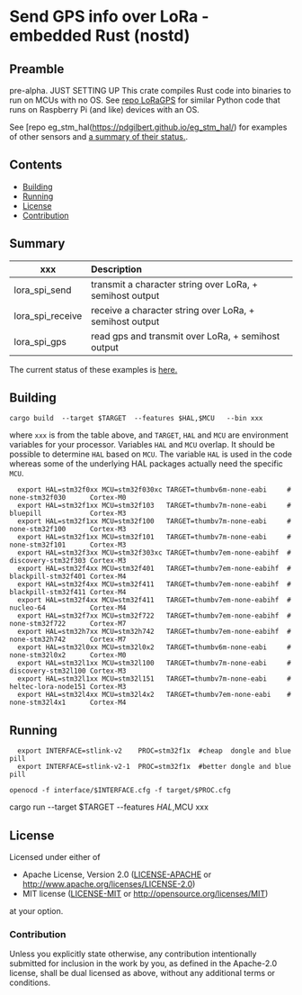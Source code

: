 # Send GPS info over LoRa - embedded Rust (nostd)

## Preamble

pre-alpha.  JUST SETTING UP
This crate compiles Rust code into binaries to run on MCUs with no OS. 
See [repo LoRaGPS](https://pdgilbert.github.io/LoRaGPS/) for similar Python code that 
runs on Raspberry Pi (and like) devices with an OS. 

See [repo eg_stm_hal(https://pdgilbert.github.io/eg_stm_hal/) for examples of other sensors and
[a summary of their status.](https://pdgilbert.github.io/eg_stm_hal/).


##  Contents
- [Building](#building)
- [Running](#running)
- [License](#License)
- [Contribution](#Contribution)


## Summary

| xxx              |   Description                                              |
| ---------------- |:---------------------------------------------------------- |
| lora_spi_send    | transmit a character string over LoRa,  + semihost output  |
| lora_spi_receive | receive  a character string over LoRa,  + semihost output  |
| lora_spi_gps     | read gps and transmit over LoRa,  + semihost output        |

The current status of these examples is [here.](https://pdgilbert.github.io/eg_stm_hal/#additional-examples)

## Building

```
cargo build  --target $TARGET  --features $HAL,$MCU   --bin xxx
```
where `xxx` is  from the table above, and `TARGET`, `HAL`  and `MCU` are
environment variables for your processor. 
Variables `HAL`  and `MCU` overlap. It should be possible to determine  `HAL`  based on `MCU`.
The variable `HAL` is used in the code whereas some of the underlying HAL packages
actually need the specific `MCU`.

```
  export HAL=stm32f0xx MCU=stm32f030xc TARGET=thumbv6m-none-eabi     # none-stm32f030      Cortex-M0
  export HAL=stm32f1xx MCU=stm32f103   TARGET=thumbv7m-none-eabi     # bluepill            Cortex-M3
  export HAL=stm32f1xx MCU=stm32f100   TARGET=thumbv7m-none-eabi     # none-stm32f100      Cortex-M3
  export HAL=stm32f1xx MCU=stm32f101   TARGET=thumbv7m-none-eabi     # none-stm32f101      Cortex-M3
  export HAL=stm32f3xx MCU=stm32f303xc TARGET=thumbv7em-none-eabihf  # discovery-stm32f303 Cortex-M3
  export HAL=stm32f4xx MCU=stm32f401   TARGET=thumbv7em-none-eabihf  # blackpill-stm32f401 Cortex-M4
  export HAL=stm32f4xx MCU=stm32f411   TARGET=thumbv7em-none-eabihf  # blackpill-stm32f411 Cortex-M4
  export HAL=stm32f4xx MCU=stm32f411   TARGET=thumbv7em-none-eabihf  # nucleo-64           Cortex-M4
  export HAL=stm32f7xx MCU=stm32f722   TARGET=thumbv7em-none-eabihf  # none-stm32f722      Cortex-M7
  export HAL=stm32h7xx MCU=stm32h742   TARGET=thumbv7em-none-eabihf  # none-stm32h742      Cortex-M7
  export HAL=stm32l0xx MCU=stm32l0x2   TARGET=thumbv6m-none-eabi     # none-stm32l0x2      Cortex-M0
  export HAL=stm32l1xx MCU=stm32l100   TARGET=thumbv7m-none-eabi     # discovery-stm32l100 Cortex-M3
  export HAL=stm32l1xx MCU=stm32l151   TARGET=thumbv7m-none-eabi     # heltec-lora-node151 Cortex-M3
  export HAL=stm32l4xx MCU=stm32l4x2   TARGET=thumbv7em-none-eabi    # none-stm32l4x1      Cortex-M4
```

## Running 

```
  export INTERFACE=stlink-v2    PROC=stm32f1x  #cheap  dongle and blue pill
  export INTERFACE=stlink-v2-1  PROC=stm32f1x  #better dongle and blue pill
```

```
openocd -f interface/$INTERFACE.cfg -f target/$PROC.cfg 
```

cargo  run --target $TARGET --features $HAL,$MCU  xxx

## License

Licensed under either of

- Apache License, Version 2.0 ([LICENSE-APACHE](LICENSE-APACHE) or
  http://www.apache.org/licenses/LICENSE-2.0)
- MIT license ([LICENSE-MIT](LICENSE-MIT) or http://opensource.org/licenses/MIT)

at your option.

### Contribution

Unless you explicitly state otherwise, any contribution intentionally submitted
for inclusion in the work by you, as defined in the Apache-2.0 license, shall be
dual licensed as above, without any additional terms or conditions.
